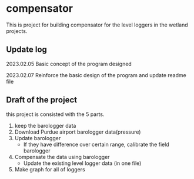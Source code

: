 # compensator
This is project for building compensator for the level loggers in the wetland projects.


## Update log
2023.02.05 Basic concept of the program designed

2023.02.07 Reinforce the basic design of the program and update readme file


## Draft of the project
this project is consisted with the 5 parts.
1. keep the barologger data
2. Download Purdue airport barologger data(pressure)
3. Update barologger
    - If they have difference over certain range, calibrate the field barologger
4. Compensate the data using barologger
    - Update the existing level logger data (in one file)
5. Make graph for all of loggers